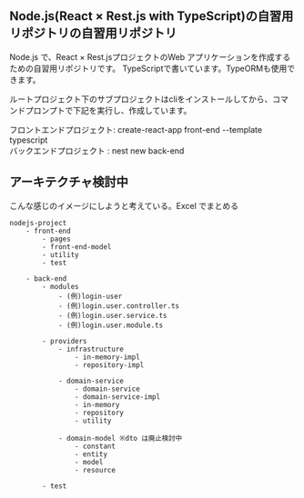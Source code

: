 ## Node.js(React × Rest.js with TypeScript)の自習用リポジトリの自習用リポジトリ

Node.js で、React × Rest.jsプロジェクトのWeb アプリケーションを作成するための自習用リポジトリです。
TypeScriptで書いています。TypeORMも使用できます。

ルートプロジェクト下のサブプロジェクトはcliをインストールしてから、コマンドプロンプトで下記を実行し、作成しています。

フロントエンドプロジェクト: create-react-app front-end --template typescript  
バックエンドプロジェクト : nest new back-end

## アーキテクチャ検討中

こんな感じのイメージにしようと考えている。Excel でまとめる

```
nodejs-project
    - front-end
        - pages
        - front-end-model
        - utility
        - test

    - back-end
        - modules
            - (例)login-user  
            - (例)login.user.controller.ts
            - (例)login.user.service.ts
            - (例)login.user.module.ts

        - providers
            - infrastructure
                - in-memory-impl
                - repository-impl

            - domain-service
                - domain-service
                - domain-service-impl
                - in-memory
                - repository
                - utility

            - domain-model ※dto は廃止検討中
                - constant
                - entity
                - model
                - resource

        - test
```    
